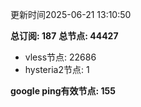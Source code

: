 更新时间2025-06-21 13:10:50

**总订阅: 187**
**总节点: 44427**
- vless节点: 22686
- hysteria2节点: 1

**google ping有效节点: 155**
